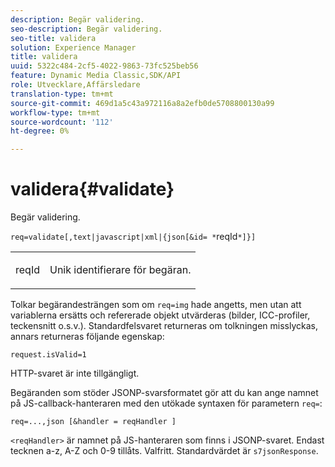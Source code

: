 ```yaml
---
description: Begär validering.
seo-description: Begär validering.
seo-title: validera
solution: Experience Manager
title: validera
uuid: 5322c484-2cf5-4022-9863-73fc525beb56
feature: Dynamic Media Classic,SDK/API
role: Utvecklare,Affärsledare
translation-type: tm+mt
source-git-commit: 469d1a5c43a972116a8a2efb0de5708800130a99
workflow-type: tm+mt
source-wordcount: '112'
ht-degree: 0%

---
```



# validera{#validate}

Begär validering.

`req=validate[,text|javascript|xml|{json[&id= *`reqId`*]}]`

<table id="simpletable_F214CDA7580A46C0B5CF14CF13AA9B0A"> 
 <tr class="strow"> 
  <td class="stentry"> <p><span class="codeph"><span class="varname"> reqId</span> </span> </p> </td> 
  <td class="stentry"> <p>Unik identifierare för begäran. </p></td> 
 </tr> 
</table>

Tolkar begärandesträngen som om `req=img` hade angetts, men utan att variablerna ersätts och refererade objekt utvärderas (bilder, ICC-profiler, teckensnitt o.s.v.). Standardfelsvaret returneras om tolkningen misslyckas, annars returneras följande egenskap:

`request.isValid=1`

HTTP-svaret är inte tillgängligt.

Begäranden som stöder JSONP-svarsformatet gör att du kan ange namnet på JS-callback-hanteraren med den utökade syntaxen för parametern `req=`:

`req=...,json [&handler = reqHandler ]`

`<reqHandler>` är namnet på JS-hanteraren som finns i JSONP-svaret. Endast tecknen a-z, A-Z och 0-9 tillåts. Valfritt. Standardvärdet är `s7jsonResponse`.
